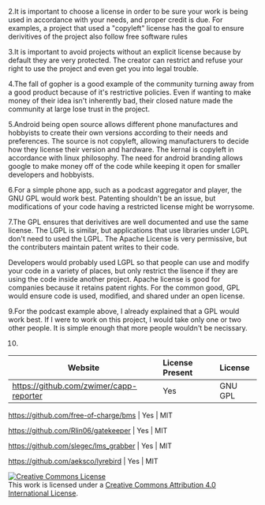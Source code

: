 2.It is important to choose a license in order to be sure your work is being used in accordance with your needs, and proper credit is due. For examples, a project that used a "copyleft" license has the goal to ensure derivitives of the project also follow free software rules

3.It is important to avoid projects without an explicit license because by default they are very protected. The creator can restrict and refuse your right to use the project and even get you into legal trouble.

4.The fall of gopher is a good example of the community turning away from a good product because of it's restrictive policies. Even if wanting to make money of their idea isn't inherently bad, their closed nature made the community at large lose trust in the project.

5.Android being open source allows different phone manufactures and hobbyists to create their own versions according to their needs and preferences. The source is not copyleft, allowing manufacturers to decide how they license their version and hardware. The kernal is copyleft in accordance with linux philosophy. The need for android branding allows google to make money off of the code while keeping it open for smaller developers and hobbyists.

6.For a simple phone app, such as a podcast aggregator and player, the GNU GPL would work best. Patenting shouldn't be an issue, but modifications of your code having a restricted license might be worrysome.

7.The GPL ensures that derivitives are well documented and use the same license. The LGPL is similar, but applications that use libraries under LGPL don't need to used the LGPL. The Apache License is very permissive, but the contributers maintain patent writes to their code.

   Developers would probably used LGPL so that people can use and modify your code in a variety of places, but only restrict the lisence if they are using the code inside another project. Apache license is good for companies because it retains patent rights. For the common good, GPL would ensure code is used, modified, and shared under an open license.

9.For the podcast example above, I already explained that a GPL would work best. If I were to work on this project, I would take only one or two other people. It is simple enough that more people wouldn't be necissary.

10.


Website | License Present | License
---------|:----------|:-------
https://github.com/zwimer/capp-reporter | Yes | GNU GPL

https://github.com/free-of-charge/bms | Yes | MIT

https://github.com/Rlin06/gatekeeper | Yes | MIT

https://github.com/slegec/lms_grabber | Yes | MIT

https://github.com/aeksco/lyrebird | Yes | MIT


<a rel="license" href="http://creativecommons.org/licenses/by/4.0/"><img alt="Creative Commons License" style="border-width:0" src="https://i.creativecommons.org/l/by/4.0/88x31.png" /></a><br />This work is licensed under a <a rel="license" href="http://creativecommons.org/licenses/by/4.0/">Creative Commons Attribution 4.0 International License</a>.
